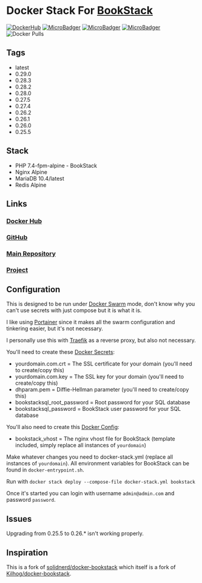 # Docker Stack For [BookStack](https://github.com/ssddanbrown/BookStack)

[![DockerHub](https://img.shields.io/docker/cloud/build/zeigren/bookstack)](https://hub.docker.com/r/zeigren/bookstack)
[![MicroBadger](https://images.microbadger.com/badges/image/zeigren/bookstack.svg)](https://microbadger.com/images/zeigren/bookstack)
[![MicroBadger](https://images.microbadger.com/badges/version/zeigren/bookstack.svg)](https://microbadger.com/images/zeigren/bookstack)
[![MicroBadger](https://images.microbadger.com/badges/commit/zeigren/bookstack.svg)](https://microbadger.com/images/zeigren/bookstack)
![Docker Pulls](https://img.shields.io/docker/pulls/zeigren/bookstack)

## Tags

- latest
- 0.29.0
- 0.28.3
- 0.28.2
- 0.28.0
- 0.27.5
- 0.27.4
- 0.26.2
- 0.26.1
- 0.26.0
- 0.25.5

## Stack

- PHP 7.4-fpm-alpine - BookStack
- Nginx Alpine
- MariaDB 10.4/latest
- Redis Alpine

## Links

### [Docker Hub](https://hub.docker.com/r/zeigren/bookstack)

### [GitHub](https://github.com/Zeigren/docker-swarm-bookstack)

### [Main Repository](https://phabricator.kairohm.dev/diffusion/4/)

### [Project](https://phabricator.kairohm.dev/project/view/36/)

## Configuration

This is designed to be run under [Docker Swarm](https://docs.docker.com/engine/swarm/) mode, don't know why you can't use secrets with just compose but it is what it is.

I like using [Portainer](https://www.portainer.io/) since it makes all the swarm configuration and tinkering easier, but it's not necessary.

I personally use this with [Traefik](https://traefik.io/) as a reverse proxy, but also not necessary.

You'll need to create these [Docker Secrets](https://docs.docker.com/engine/swarm/secrets/):

- yourdomain.com.crt = The SSL certificate for your domain (you'll need to create/copy this)
- yourdomain.com.key = The SSL key for your domain (you'll need to create/copy this)
- dhparam.pem = Diffie-Hellman parameter (you'll need to create/copy this)
- bookstacksql_root_password = Root password for your SQL database
- bookstacksql_password = BookStack user password for your SQL database

You'll also need to create this [Docker Config](https://docs.docker.com/engine/swarm/configs/):

- bookstack_vhost = The nginx vhost file for BookStack (template included, simply replace all instances of `yourdomain`)

Make whatever changes you need to docker-stack.yml (replace all instances of `yourdomain`). All environment variables for BookStack can be found in `docker-entrypoint.sh`.

Run with `docker stack deploy --compose-file docker-stack.yml bookstack`

Once it's started you can login with username `admin@admin.com` and password `password`.

## Issues

Upgrading from 0.25.5 to 0.26.* isn't working properly.

## Inspiration

This is a fork of [solidnerd/docker-bookstack](https://github.com/solidnerd/docker-bookstack) which itself is a fork of [Kilhog/docker-bookstack](https://github.com/Kilhog/docker-bookstack).
